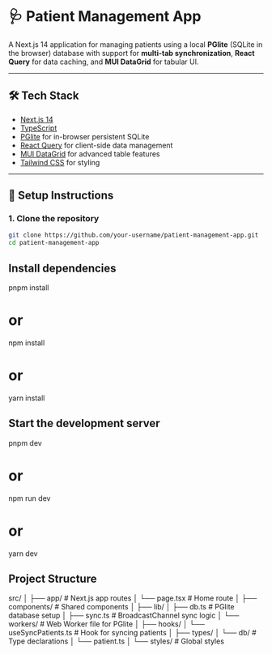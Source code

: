 # 🩺 Patient Management App

A Next.js 14 application for managing patients using a local **PGlite** (SQLite in the browser) database with support for **multi-tab synchronization**, **React Query** for data caching, and **MUI DataGrid** for tabular UI.

---

## 🛠️ Tech Stack

- [Next.js 14](https://nextjs.org/)
- [TypeScript](https://www.typescriptlang.org/)
- [PGlite](https://electric-sql.com/docs/pglite) for in-browser persistent SQLite
- [React Query](https://tanstack.com/query/latest) for client-side data management
- [MUI DataGrid](https://mui.com/x/react-data-grid/) for advanced table features
- [Tailwind CSS](https://tailwindcss.com/) for styling

---

## 🚀 Setup Instructions

### 1. Clone the repository

```bash
git clone https://github.com/your-username/patient-management-app.git
cd patient-management-app
```

## Install dependencies

pnpm install

# or

npm install

# or

yarn install

## Start the development server

pnpm dev

# or

npm run dev

# or

yarn dev

## Project Structure

src/
│
├── app/ # Next.js app routes
│ └── page.tsx # Home route
│
├── components/ # Shared components
│
├── lib/
│ ├── db.ts # PGlite database setup
│ ├── sync.ts # BroadcastChannel sync logic
│ └── workers/ # Web Worker file for PGlite
│
├── hooks/
│ └── useSyncPatients.ts # Hook for syncing patients
│
├── types/
│ └── db/ # Type declarations
│ └── patient.ts
│
└── styles/ # Global styles
